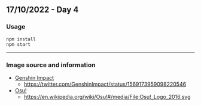 ## 17/10/2022 - Day 4

### Usage
```
npm install
npm start
```

---

### Image source and information
- [Genshin Impact](https://th.wikipedia.org/wiki/%E0%B9%80%E0%B8%81%E0%B9%87%E0%B8%99%E0%B8%8A%E0%B8%B4%E0%B8%99%E0%B8%AD%E0%B8%B4%E0%B8%A1%E0%B9%81%E0%B8%9E%E0%B8%81%E0%B8%95%E0%B9%8C)
    - https://twitter.com/GenshinImpact/status/1569173959098220546
- [Osu!](https://th.wikipedia.org/wiki/%E0%B9%82%E0%B8%AD%E0%B8%AA%E0%B8%B8!)
    - https://en.wikipedia.org/wiki/Osu!#/media/File:Osu!_Logo_2016.svg
